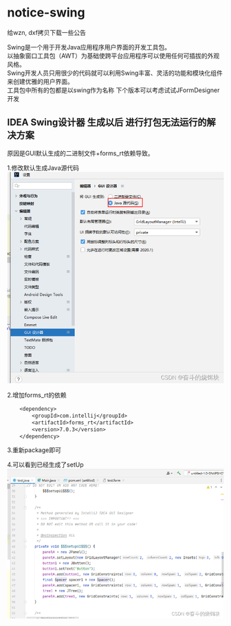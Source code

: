# notice-swing

给wzn, dxf拷贝下载一些公告

Swing是一个用于开发Java应用程序用户界面的开发工具包。   
以抽象窗口工具包（AWT）为基础使跨平台应用程序可以使用任何可插拔的外观风格。     
Swing开发人员只用很少的代码就可以利用Swing丰富、灵活的功能和模块化组件来创建优雅的用户界面。   
工具包中所有的包都是以swing作为名称
下个版本可以考虑试试JFormDesigner开发



## IDEA Swing设计器 生成以后 进行打包无法运行的解决方案
原因是GUI默认生成的二进制文件+forms_rt依赖导致。

1.修改默认生成Java源代码
![img.png](img.png)

2.增加forms_rt的依赖

        <dependency>
            <groupId>com.intellij</groupId>
            <artifactId>forms_rt</artifactId>
            <version>7.0.3</version>
        </dependency>
 
3.重新package即可

4.可以看到已经生成了setUp
 ![img_1.png](img_1.png)